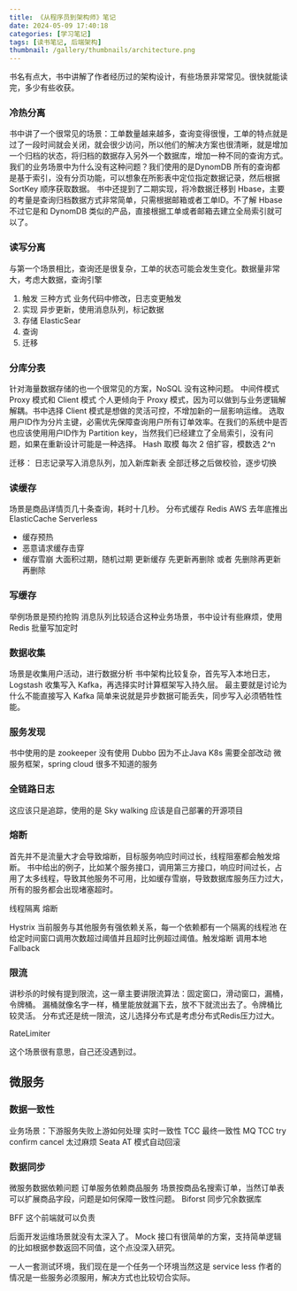 ```yaml
---
title: 《从程序员到架构师》笔记
date: 2024-05-09 17:40:18
categories: [学习笔记]
tags: [读书笔记, 后端架构]
thumbnail: /gallery/thumbnails/architecture.png
---
```


书名有点大，书中讲解了作者经历过的架构设计，有些场景非常常见。很快就能读完，多少有些收获。

### 冷热分离

书中讲了一个很常见的场景：工单数量越来越多，查询变得很慢，工单的特点就是过了一段时间就会关闭，就会很少访问，所以他们的解决方案也很清晰，就是增加一个归档的状态，将归档的数据存入另外一个数据库，增加一种不同的查询方式。
我们的业务场景中为什么没有这种问题？我们使用的是DynomDB 所有的查询都是基于索引，没有分页功能，可以想象在所影表中定位指定数据记录，然后根据SortKey 顺序获取数据。
书中还提到了二期实现，将冷数据迁移到 Hbase，主要的考量是查询归档数据方式非常简单，只需根据邮箱或者工单ID。不了解 Hbase 不过它是和 DynomDB 类似的产品，直接根据工单或者邮箱去建立全局索引就可以了。

### 读写分离

与第一个场景相比，查询还是很复杂，工单的状态可能会发生变化。数据量非常大，考虑大数据，查询引擎
1. 触发 三种方式 业务代码中修改，日志变更触发
2. 实现 异步更新，使用消息队列，标记数据
3. 存储 ElasticSear
4. 查询
5. 迁移


### 分库分表

针对海量数据存储的也一个很常见的方案，NoSQL 没有这种问题。
中间件模式 Proxy 模式和 Client 模式
个人更倾向于 Proxy 模式，因为可以做到与业务逻辑解解耦。书中选择 Client 模式是想做的灵活可控，不增加新的一层影响运维。
选取用户ID作为分片主键，必需优先保障查询用户所有订单效率。在我们的系统中是否也应该使用用户ID作为 Partition key，当然我们已经建立了全局索引，没有问题，如果在重新设计可能是一种选择。
Hash 取模 每次 2 倍扩容，模数选 2^n 

迁移： 日志记录写入消息队列，加入新库新表
全部迁移之后做校验，逐步切换


### 读缓存

场景是商品详情页几十条查询，耗时十几秒。
分布式缓存 Redis  AWS 去年底推出 ElasticCache Serverless
- 缓存预热
- 恶意请求缓存击穿
- 缓存雪崩 大面积过期，随机过期
更新缓存
先更新再删除 或者 先删除再更新再删除

### 写缓存

举例场景是预约抢购
消息队列比较适合这种业务场景，书中设计有些麻烦，使用 Redis 批量写加定时

### 数据收集

场景是收集用户活动，进行数据分析
书中架构比较复杂，首先写入本地日志， Logstash 收集写入 Kafka，再选择实时计算框架写入持久层。
最主要就是讨论为什么不能直接写入 Kafka 简单来说就是异步数据可能丢失，同步写入必须牺牲性能。

### 服务发现

书中使用的是 zookeeper 没有使用 Dubbo 因为不止Java K8s 需要全部改动
微服务框架，spring cloud
很多不知道的服务


### 全链路日志

这应该只是追踪，使用的是 Sky walking
应该是自己部署的开源项目


### 熔断

首先并不是流量大才会导致熔断，目标服务响应时间过长，线程阻塞都会触发熔断。
书中给出的例子，比如某个服务接口，调用第三方接口，响应时间过长，占用了太多线程，导致其他服务不可用，比如缓存雪崩，导致数据库服务压力过大，所有的服务都会出现堵塞超时。

线程隔离 
熔断

Hystrix
当前服务与其他服务有强依赖关系，每一个依赖都有一个隔离的线程池
在给定时间窗口调用次数超过阈值并且超时比例超过阈值。触发熔断 调用本地 Fallback

### 限流

讲秒杀的时候有提到限流，这一章主要讲限流算法：固定窗口，滑动窗口，漏桶，令牌桶。 漏桶就像名字一样，桶里能放就漏下去，放不下就流出去了。令牌桶比较灵活。
分布式还是统一限流，这儿选择分布式是考虑分布式Redis压力过大。

RateLimiter

这个场景很有意思，自己还没遇到过。


## 微服务


### 数据一致性

业务场景：下游服务失败上游如何处理
实时一致性 TCC
最终一致性 MQ
TCC try confirm cancel 太过麻烦
Seata AT 模式自动回滚


### 数据同步

微服务数据依赖问题
订单服务依赖商品服务 场景按商品名搜索订单，当然订单表可以扩展商品字段，问题是如何保障一致性问题。
Biforst 同步冗余数据库

BFF
这个前端就可以负责

后面开发运维场景就没有太深入了。
Mock 接口有很简单的方案，支持简单逻辑的比如根据参数返回不同值，这个点没深入研究。

一人一套测试环境，我们现在是一个任务一个环境当然这是 service less 作者的情况是一些服务必须服用，解决方式也比较切合实际。

